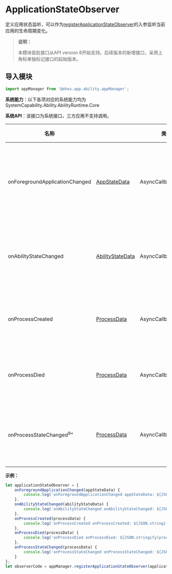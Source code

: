 # ApplicationStateObserver

定义应用状态监听，可以作为[registerApplicationStateObserver](js-apis-application-appManager.md#appmanagerregisterapplicationstateobserver8)的入参监听当前应用的生命周期变化。

> **说明：**
> 
> 本模块首批接口从API version 8开始支持。后续版本的新增接口，采用上角标单独标记接口的起始版本。 

## 导入模块

```ts
import appManager from '@ohos.app.ability.appManager';
```

**系统能力**：以下各项对应的系统能力均为SystemCapability.Ability.AbilityRuntime.Core

**系统API**：该接口为系统接口，三方应用不支持调用。

| 名称                     |                      | 类型     | 可读 | 可写 | 说明                       |
| ----------------------- | ---------| ---- | ---- | ------------------------- | ------------------------- |
| onForegroundApplicationChanged         | [AppStateData](js-apis-inner-application-appStateData.md) | AsyncCallback\<void>   | 是   | 否   | 应用前后台状态发生变化时执行的回调函数。                    |
| onAbilityStateChanged  | [AbilityStateData](js-apis-inner-application-abilityStateData.md) | AsyncCallback\<void>   | 是   | 否  | ability状态发生变化时执行的回调函数。                  |
| onProcessCreated        | [ProcessData](js-apis-inner-application-processData.md) | AsyncCallback\<void>   | 是   | 否   | 进程创建时执行的回调函数。                  |
| onProcessDied         | [ProcessData](js-apis-inner-application-processData.md) | AsyncCallback\<void>   | 是   | 否   | 进程销毁时执行的回调函数。                  |
| onProcessStateChanged<sup>9+</sup>         | [ProcessData](js-apis-inner-application-processData.md) | AsyncCallback\<void>   | 是   | 否   | 进程状态更新时执行的回调函数。                  |

**示例：**
```ts
let applicationStateObserver = {
    onForegroundApplicationChanged(appStateData) {
        console.log('onForegroundApplicationChanged appStateData: ${JSON.stringify(appStateData)}');
    },
    onAbilityStateChanged(abilityStateData) {
        console.log('onAbilityStateChanged onAbilityStateChanged: ${JSON.stringify(abilityStateData)}');
    },
    onProcessCreated(processData) {
        console.log('onProcessCreated onProcessCreated: ${JSON.stringify(processData)}');
    },
    onProcessDied(processData) {
        console.log('onProcessDied onProcessDied: ${JSON.stringify(processData)}');
    },
    onProcessStateChanged(processData) {
        console.log('onProcessStateChanged onProcessStateChanged: ${JSON.stringify(processData)}');
    }
};
let observerCode = appManager.registerApplicationStateObserver(applicationStateObserver);
```